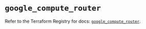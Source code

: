 # `google_compute_router`

Refer to the Terraform Registry for docs: [`google_compute_router`](https://registry.terraform.io/providers/hashicorp/google/6.38.0/docs/resources/compute_router).
